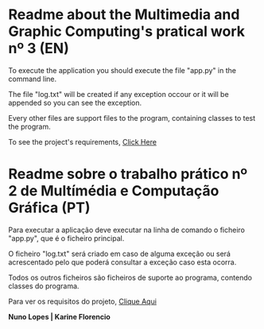 # Readme about the Multimedia and Graphic Computing's pratical work nº 3 (EN)

To execute the application you should execute the file "app.py" in the command line.

The file "log.txt" will be created if any exception occour or it will be appended so you can see the exception.

Every other files are support files to the program, containing classes to test the program.

To see the project's requirements, [Click Here](https://trello.com/b/jiQjMHXh/mgc-tp3)

# Readme sobre o trabalho prático nº 2 de Multímédia e Computação Gráfica (PT)

Para executar a aplicação deve executar na linha de comando o ficheiro "app.py",
que é o ficheiro principal.

O ficheiro "log.txt" será criado em caso de alguma exceção ou será acrescentado pelo que poderá
consultar a exceção caso esta ocorra.

Todos os outros ficheiros são ficheiros de suporte ao programa, contendo classes do programa.

Para ver os requisitos do projeto, [Clique Aqui](https://trello.com/b/jiQjMHXh/mgc-tp3)

**Nuno Lopes | Karine Florencio**